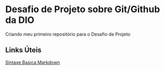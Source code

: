 # Desafio de Projeto sobre Git/Github da DIO
Criando meu primeiro repositório para o Desafio de Projeto

## Links Úteis
[Sintaxe Basica Markdown](https://www.markdownguide.org/basic-syntax/)
